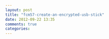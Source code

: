 ```yaml
---
layout: post
title: "fcm57-create-an-encrypted-usb-stick"
date: 2012-09-22 13:35
comments: true
categories: 
---
```

